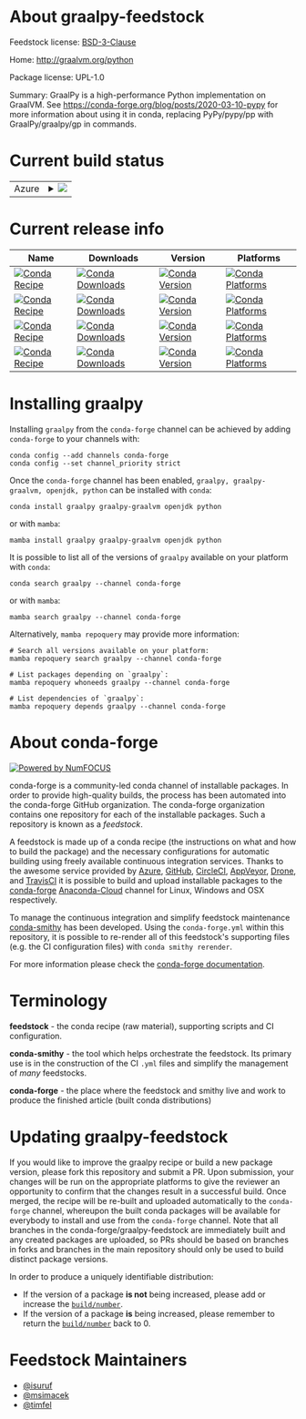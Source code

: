 About graalpy-feedstock
=======================

Feedstock license: [BSD-3-Clause](https://github.com/conda-forge/graalpy-feedstock/blob/main/LICENSE.txt)

Home: http://graalvm.org/python

Package license: UPL-1.0

Summary: GraalPy is a high-performance Python implementation on GraalVM. See https://conda-forge.org/blog/posts/2020-03-10-pypy for more information about using it in conda, replacing PyPy/pypy/pp with GraalPy/graalpy/gp in commands.


Current build status
====================


<table>
    
  <tr>
    <td>Azure</td>
    <td>
      <details>
        <summary>
          <a href="https://dev.azure.com/conda-forge/feedstock-builds/_build/latest?definitionId=18438&branchName=main">
            <img src="https://dev.azure.com/conda-forge/feedstock-builds/_apis/build/status/graalpy-feedstock?branchName=main">
          </a>
        </summary>
        <table>
          <thead><tr><th>Variant</th><th>Status</th></tr></thead>
          <tbody><tr>
              <td>linux_64</td>
              <td>
                <a href="https://dev.azure.com/conda-forge/feedstock-builds/_build/latest?definitionId=18438&branchName=main">
                  <img src="https://dev.azure.com/conda-forge/feedstock-builds/_apis/build/status/graalpy-feedstock?branchName=main&jobName=linux&configuration=linux%20linux_64_" alt="variant">
                </a>
              </td>
            </tr><tr>
              <td>osx_64</td>
              <td>
                <a href="https://dev.azure.com/conda-forge/feedstock-builds/_build/latest?definitionId=18438&branchName=main">
                  <img src="https://dev.azure.com/conda-forge/feedstock-builds/_apis/build/status/graalpy-feedstock?branchName=main&jobName=osx&configuration=osx%20osx_64_" alt="variant">
                </a>
              </td>
            </tr>
          </tbody>
        </table>
      </details>
    </td>
  </tr>
</table>

Current release info
====================

| Name | Downloads | Version | Platforms |
| --- | --- | --- | --- |
| [![Conda Recipe](https://img.shields.io/badge/recipe-graalpy-green.svg)](https://anaconda.org/conda-forge/graalpy) | [![Conda Downloads](https://img.shields.io/conda/dn/conda-forge/graalpy.svg)](https://anaconda.org/conda-forge/graalpy) | [![Conda Version](https://img.shields.io/conda/vn/conda-forge/graalpy.svg)](https://anaconda.org/conda-forge/graalpy) | [![Conda Platforms](https://img.shields.io/conda/pn/conda-forge/graalpy.svg)](https://anaconda.org/conda-forge/graalpy) |
| [![Conda Recipe](https://img.shields.io/badge/recipe-graalpy--graalvm-green.svg)](https://anaconda.org/conda-forge/graalpy-graalvm) | [![Conda Downloads](https://img.shields.io/conda/dn/conda-forge/graalpy-graalvm.svg)](https://anaconda.org/conda-forge/graalpy-graalvm) | [![Conda Version](https://img.shields.io/conda/vn/conda-forge/graalpy-graalvm.svg)](https://anaconda.org/conda-forge/graalpy-graalvm) | [![Conda Platforms](https://img.shields.io/conda/pn/conda-forge/graalpy-graalvm.svg)](https://anaconda.org/conda-forge/graalpy-graalvm) |
| [![Conda Recipe](https://img.shields.io/badge/recipe-openjdk-green.svg)](https://anaconda.org/conda-forge/openjdk) | [![Conda Downloads](https://img.shields.io/conda/dn/conda-forge/openjdk.svg)](https://anaconda.org/conda-forge/openjdk) | [![Conda Version](https://img.shields.io/conda/vn/conda-forge/openjdk.svg)](https://anaconda.org/conda-forge/openjdk) | [![Conda Platforms](https://img.shields.io/conda/pn/conda-forge/openjdk.svg)](https://anaconda.org/conda-forge/openjdk) |
| [![Conda Recipe](https://img.shields.io/badge/recipe-python-green.svg)](https://anaconda.org/conda-forge/python) | [![Conda Downloads](https://img.shields.io/conda/dn/conda-forge/python.svg)](https://anaconda.org/conda-forge/python) | [![Conda Version](https://img.shields.io/conda/vn/conda-forge/python.svg)](https://anaconda.org/conda-forge/python) | [![Conda Platforms](https://img.shields.io/conda/pn/conda-forge/python.svg)](https://anaconda.org/conda-forge/python) |

Installing graalpy
==================

Installing `graalpy` from the `conda-forge` channel can be achieved by adding `conda-forge` to your channels with:

```
conda config --add channels conda-forge
conda config --set channel_priority strict
```

Once the `conda-forge` channel has been enabled, `graalpy, graalpy-graalvm, openjdk, python` can be installed with `conda`:

```
conda install graalpy graalpy-graalvm openjdk python
```

or with `mamba`:

```
mamba install graalpy graalpy-graalvm openjdk python
```

It is possible to list all of the versions of `graalpy` available on your platform with `conda`:

```
conda search graalpy --channel conda-forge
```

or with `mamba`:

```
mamba search graalpy --channel conda-forge
```

Alternatively, `mamba repoquery` may provide more information:

```
# Search all versions available on your platform:
mamba repoquery search graalpy --channel conda-forge

# List packages depending on `graalpy`:
mamba repoquery whoneeds graalpy --channel conda-forge

# List dependencies of `graalpy`:
mamba repoquery depends graalpy --channel conda-forge
```


About conda-forge
=================

[![Powered by
NumFOCUS](https://img.shields.io/badge/powered%20by-NumFOCUS-orange.svg?style=flat&colorA=E1523D&colorB=007D8A)](https://numfocus.org)

conda-forge is a community-led conda channel of installable packages.
In order to provide high-quality builds, the process has been automated into the
conda-forge GitHub organization. The conda-forge organization contains one repository
for each of the installable packages. Such a repository is known as a *feedstock*.

A feedstock is made up of a conda recipe (the instructions on what and how to build
the package) and the necessary configurations for automatic building using freely
available continuous integration services. Thanks to the awesome service provided by
[Azure](https://azure.microsoft.com/en-us/services/devops/), [GitHub](https://github.com/),
[CircleCI](https://circleci.com/), [AppVeyor](https://www.appveyor.com/),
[Drone](https://cloud.drone.io/welcome), and [TravisCI](https://travis-ci.com/)
it is possible to build and upload installable packages to the
[conda-forge](https://anaconda.org/conda-forge) [Anaconda-Cloud](https://anaconda.org/)
channel for Linux, Windows and OSX respectively.

To manage the continuous integration and simplify feedstock maintenance
[conda-smithy](https://github.com/conda-forge/conda-smithy) has been developed.
Using the ``conda-forge.yml`` within this repository, it is possible to re-render all of
this feedstock's supporting files (e.g. the CI configuration files) with ``conda smithy rerender``.

For more information please check the [conda-forge documentation](https://conda-forge.org/docs/).

Terminology
===========

**feedstock** - the conda recipe (raw material), supporting scripts and CI configuration.

**conda-smithy** - the tool which helps orchestrate the feedstock.
                   Its primary use is in the construction of the CI ``.yml`` files
                   and simplify the management of *many* feedstocks.

**conda-forge** - the place where the feedstock and smithy live and work to
                  produce the finished article (built conda distributions)


Updating graalpy-feedstock
==========================

If you would like to improve the graalpy recipe or build a new
package version, please fork this repository and submit a PR. Upon submission,
your changes will be run on the appropriate platforms to give the reviewer an
opportunity to confirm that the changes result in a successful build. Once
merged, the recipe will be re-built and uploaded automatically to the
`conda-forge` channel, whereupon the built conda packages will be available for
everybody to install and use from the `conda-forge` channel.
Note that all branches in the conda-forge/graalpy-feedstock are
immediately built and any created packages are uploaded, so PRs should be based
on branches in forks and branches in the main repository should only be used to
build distinct package versions.

In order to produce a uniquely identifiable distribution:
 * If the version of a package **is not** being increased, please add or increase
   the [``build/number``](https://docs.conda.io/projects/conda-build/en/latest/resources/define-metadata.html#build-number-and-string).
 * If the version of a package **is** being increased, please remember to return
   the [``build/number``](https://docs.conda.io/projects/conda-build/en/latest/resources/define-metadata.html#build-number-and-string)
   back to 0.

Feedstock Maintainers
=====================

* [@isuruf](https://github.com/isuruf/)
* [@msimacek](https://github.com/msimacek/)
* [@timfel](https://github.com/timfel/)


